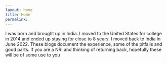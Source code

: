 ```yaml
---
layout: home
title: Home
permalink: 
---
```


I was born and brought up in India. I moved to the United States for college in 2014 and ended up staying for close to 8 years.
I moved back to India in June 2022. These blogs document the experience, some of the pitfalls and good parts. If you are a NRI and thinking of returning back,
hopefully these will be of some use to you 



